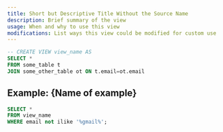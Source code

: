 ```yaml
---
title: Short but Descriptive Title Without the Source Name
description: Brief summary of the view
usage: When and why to use this view
modifications: List ways this view could be modified for custom use
---
```


```sql
-- CREATE VIEW view_name AS
SELECT *
FROM some_table t
JOIN some_other_table ot ON t.email=ot.email
```

## Example: {Name of example}

```sql
SELECT * 
FROM view_name
WHERE email not ilike '%gmail%';
```

